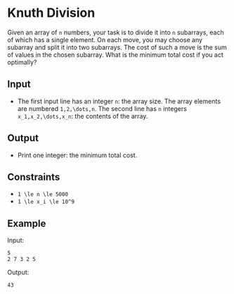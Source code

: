 # Knuth Division 

Given an array of ```n``` numbers, your task is to divide it into ```n``` subarrays, each of which has a single element.
On each move, you may choose any subarray and split it into two subarrays. The cost of such a move is the sum of values in the chosen subarray.
What is the minimum total cost if you act optimally?
## Input
- The first input line has an integer ```n```: the array size. The array elements are numbered ```1,2,\dots,n```.
The second line has ```n``` integers ```x_1,x_2,\dots,x_n```: the contents of the array.
## Output
- Print one integer: the minimum total cost.
## Constraints

- ```1 \le n \le 5000```
- ```1 \le x_i \le 10^9```

## Example
Input:
```
5
2 7 3 2 5
```

Output:
```
43
```

